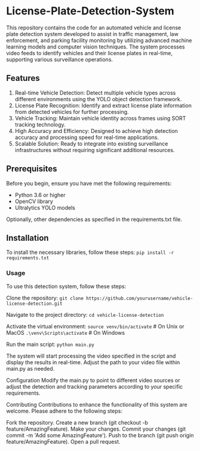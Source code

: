 # License-Plate-Detection-System
This repository contains the code for an automated vehicle and license plate detection system developed to assist in traffic management, law enforcement, and parking facility monitoring by utilizing advanced machine learning models and computer vision techniques. The system processes video feeds to identify vehicles and their license plates in real-time, supporting various surveillance operations.

## Features
1. Real-time Vehicle Detection: Detect multiple vehicle types across different environments using the YOLO object detection framework.
2. License Plate Recognition: Identify and extract license plate information from detected vehicles for further processing.
3. Vehicle Tracking: Maintain vehicle identity across frames using SORT tracking technology.
4. High Accuracy and Efficiency: Designed to achieve high detection accuracy and processing speed for real-time applications.
5. Scalable Solution: Ready to integrate into existing surveillance infrastructures without requiring significant additional resources.

## Prerequisites
Before you begin, ensure you have met the following requirements:

- Python 3.6 or higher
- OpenCV library
- Ultralytics YOLO models

Optionally, other dependencies as specified in the requirements.txt file.

## Installation
To install the necessary libraries, follow these steps:
`pip install -r requirements.txt`

### Usage
To use this detection system, follow these steps:

Clone the repository:
```git clone https://github.com/yourusername/vehicle-license-detection.git```

Navigate to the project directory:
```cd vehicle-license-detection```

Activate the virtual environment:
```source venv/bin/activate```  # On Unix or MacOS
```.\venv\Scripts\activate```    # On Windows

Run the main script:
```python main.py```

The system will start processing the video specified in the script and display the results in real-time. Adjust the path to your video file within main.py as needed.

Configuration
Modify the main.py to point to different video sources or adjust the detection and tracking parameters according to your specific requirements.

Contributing
Contributions to enhance the functionality of this system are welcome. Please adhere to the following steps:

Fork the repository.
Create a new branch (git checkout -b feature/AmazingFeature).
Make your changes.
Commit your changes (git commit -m 'Add some AmazingFeature').
Push to the branch (git push origin feature/AmazingFeature).
Open a pull request.
